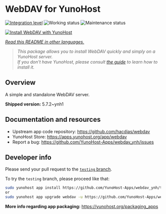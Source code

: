 <!--
N.B.: This README was automatically generated by <https://github.com/YunoHost/apps/tree/master/tools/readme_generator>
It shall NOT be edited by hand.
-->

# WebDAV for YunoHost

[![Integration level](https://apps.yunohost.org/badge/integration/webdav)](https://ci-apps.yunohost.org/ci/apps/webdav/)
![Working status](https://apps.yunohost.org/badge/state/webdav)
![Maintenance status](https://apps.yunohost.org/badge/maintained/webdav)

[![Install WebDAV with YunoHost](https://install-app.yunohost.org/install-with-yunohost.svg)](https://install-app.yunohost.org/?app=webdav)

*[Read this README in other languages.](./ALL_README.md)*

> *This package allows you to install WebDAV quickly and simply on a YunoHost server.*  
> *If you don't have YunoHost, please consult [the guide](https://yunohost.org/install) to learn how to install it.*

## Overview

A simple and standalone WebDAV server. 

**Shipped version:** 5.7.2~ynh1
## Documentation and resources

- Upstream app code repository: <https://github.com/hacdias/webdav>
- YunoHost Store: <https://apps.yunohost.org/app/webdav>
- Report a bug: <https://github.com/YunoHost-Apps/webdav_ynh/issues>

## Developer info

Please send your pull request to the [`testing` branch](https://github.com/YunoHost-Apps/webdav_ynh/tree/testing).

To try the `testing` branch, please proceed like that:

```bash
sudo yunohost app install https://github.com/YunoHost-Apps/webdav_ynh/tree/testing --debug
or
sudo yunohost app upgrade webdav -u https://github.com/YunoHost-Apps/webdav_ynh/tree/testing --debug
```

**More info regarding app packaging:** <https://yunohost.org/packaging_apps>
